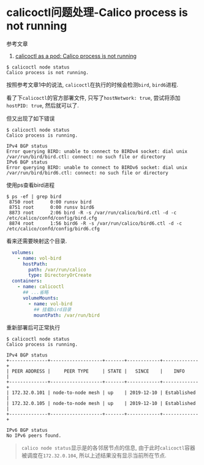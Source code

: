# calicoctl问题处理-Calico process is not running

参考文章

1. [calicoctl as a pod: Calico process is not running](https://github.com/projectcalico/calicoctl/issues/1594)

```console
$ calicoctl node status
Calico process is not running.
```

按照参考文章1中的说法, `calicoctl`在执行的时候会检测`bird`, `bird6`进程. 

看了下`calicoctl`的官方部署文件, 只写了`hostNetwork: true`, 尝试将添加`hostPID: true`, 然后就可以了.

但又出现了如下错误

```console
$ calicoctl node status
Calico process is running.

IPv4 BGP status
Error querying BIRD: unable to connect to BIRDv4 socket: dial unix /var/run/bird/bird.ctl: connect: no such file or directory
IPv6 BGP status
Error querying BIRD: unable to connect to BIRDv6 socket: dial unix /var/run/bird/bird6.ctl: connect: no such file or directory
```

使用ps查看bird进程

```console
$ ps -ef | grep bird
 8750 root      0:00 runsv bird
 8751 root      0:00 runsv bird6
 8873 root      2:06 bird -R -s /var/run/calico/bird.ctl -d -c /etc/calico/confd/config/bird.cfg
 8874 root      1:56 bird6 -R -s /var/run/calico/bird6.ctl -d -c /etc/calico/confd/config/bird6.cfg
```

看来还需要映射这个目录.

```yaml
  volumes:
    - name: vol-bird
      hostPath:
        path: /var/run/calico
        type: DirectoryOrCreate
  containers:
    - name: calicoctl
      ## ...省略
      volumeMounts:
        - name: vol-bird
          ## 挂载bird目录
          mountPath: /var/run/bird
```

重新部署后可正常执行

```console
$ calicoctl node status
Calico process is running.

IPv4 BGP status
+--------------+-------------------+-------+------------+-------------+
| PEER ADDRESS |     PEER TYPE     | STATE |   SINCE    |    INFO     |
+--------------+-------------------+-------+------------+-------------+
| 172.32.0.101 | node-to-node mesh | up    | 2019-12-10 | Established |
| 172.32.0.105 | node-to-node mesh | up    | 2019-12-10 | Established |
+--------------+-------------------+-------+------------+-------------+

IPv6 BGP status
No IPv6 peers found.
```

> `calico node status`显示是的各邻居节点的信息, 由于此时`calicoctl`容器被调度在`172.32.0.104`, 所以上述结果没有显示当前所在节点.

